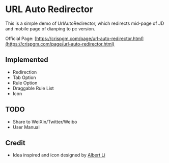 # URL Auto Redirector

This is a simple demo of UrlAutoRedirector, which redirects mid-page of JD and mobile page of dianping to pc version.

Official Page: [https://crispgm.com/page/url-auto-redirector.html](https://crispgm.com/page/url-auto-redirector.html)

## Implemented

* Redirection
* Tab Option
* Rule Option
* Draggable Rule List
* Icon

## TODO

* Share to WeiXin/Twitter/Weibo
* User Manual

## Credit

* Idea inspired and icon designed by [Albert Li](https://github.com/lzb)

